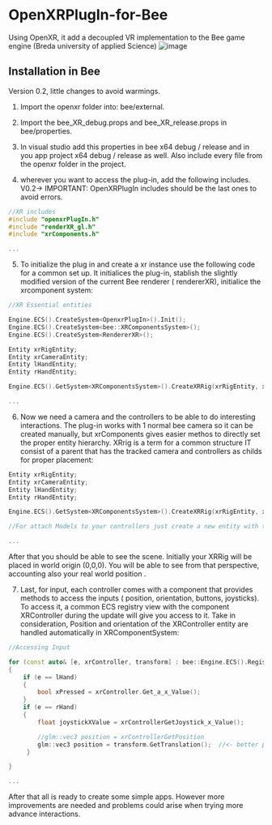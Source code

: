 # OpenXRPlugIn-for-Bee
Using OpenXR, it add  a decoupled VR implementation to the Bee game engine (Breda university of applied Science)
![image](https://github.com/user-attachments/assets/89c13235-9cbb-4edd-84ff-91df3a5abeb6)


## Installation in Bee
Version 0.2, little changes to avoid warmings.

1. Import the openxr folder into: bee/external.

2. Import the bee_XR_debug.props and bee_XR_release.props in bee/properties.

3. In visual studio add this properties in bee x64 debug / release and in you app project x64 debug / release as well. Also include every file from the openxr folder in the project.

4. wherever you want to access the plug-in, add the following includes. V0.2-> IMPORTANT: OpenXRPlugIn includes should be the last ones to avoid errors.
```cpp
//XR includes
#include "openxrPlugIn.h"       
#include "renderXR_gl.h"        
#include "xrComponents.h"

...

```
5. To initialize the plug in and create a xr instance use the following code for a common set up. It initialices the plug-in, stablish the slightly modified version of the current Bee renderer ( rendererXR), initialice the xrcomponent system:

```cpp
//XR Essential entities

Engine.ECS().CreateSystem<OpenxrPlugIn>().Init();            
Engine.ECS().CreateSystem<bee::XRComponentsSystem>();
Engine.ECS().CreateSystem<RendererXR>(); 

Entity xrRigEntity;
Entity xrCameraEntity;
Entity lHandEntity;
Entity rHandEntity;

Engine.ECS().GetSystem<XRComponentsSystem>().CreateXRRig(xrRigEntity, xrCameraEntity, lHandEntity, rHandEntity);

...

```
6. Now  we need a camera and the controllers to be able to do interesting interactions.
The plug-in works with 1 normal bee camera so it can be created manually, but xrComponents gives easier methos to directly set the proper entity hierarchy. XRrig is a term for a common structure IT consist of a parent that has the tracked camera and controllers as childs for proper placement:

```cpp
Entity xrRigEntity;
Entity xrCameraEntity;
Entity lHandEntity;
Entity rHandEntity;

Engine.ECS().GetSystem<XRComponentsSystem>().CreateXRRig(xrRigEntity, xrCameraEntity, lHandEntity, rHandEntity);

//For attach Models to your controllers just create a new entity with the model and make it child of the hand entities

...

```
After that you should be able to see the scene. Initially your XRRig will be placed in world origin (0,0,0). You will be able to see from that perspective, accounting also your real world position .

7. Last, for input, each controller comes with a component that provides methods to access the inputs ( position, orientation, buttons, joysticks). To access it, a common ECS registry view  with the component XRController during the update  will give you access to it. Take in consideration, Position and orientation of the XRController entity are handled automatically in XRComponentSystem:

```cpp
//Accessing Input

for (const auto& [e, xrController, transform] : bee::Engine.ECS().Registry.view<bee::XRController, bee::Transform>().each())
{
    if (e == lHand)
    {
        bool xPressed = xrController.Get_a_x_Value();    
    }
    if (e == rHand)
    {
        float joystickXValue = xrControllerGetJoystick_x_Value();

        //glm::vec3 position = xrControllerGetPosition 
        glm::vec3 position = transform.GetTranslation();  //<- better practice 
     }

}

...

```
After that all is ready to create some simple apps. However more improvements are needed and problems could arise when trying more advance interactions.
